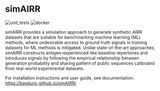 # simAIRR

![unit_tests](https://github.com/KanduriC/simAIRR/actions/workflows/run_unit_tests.yml/badge.svg)
![docker](https://github.com/KanduriC/simAIRR/actions/workflows/push_docker.yml/badge.svg)

simAIRR provides a simulation approach to generate synthetic AIRR datasets that are suitable for benchmarking machine learning (ML) methods, where undesirable access to ground truth signals in training datasets for ML methods is mitigated. Unlike state-of-the-art approaches, simAIRR constructs antigen-experienced-like baseline repertoires and introduces signals by following the empirical relationship between generation probability and sharing pattern of public sequences calibrated from real-world experimental datasets.

For installation instructions and user guide, see documentation: https://kanduric.github.io/simAIRR/